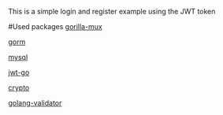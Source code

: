 This is a simple login and register example using the JWT token

#Used packages
[gorilla-mux](https://github.com/gorilla/mux)

[gorm](https://gorm.io/gorm)

[mysql](https://gorm.io/driver/mysql)

[jwt-go](https://github.com/dgrijalva/jwt-go)

[crypto](https://golang.org/x/crypto)

[golang-validator](https://github.com/elvin-tacirzade/golang-validator)
